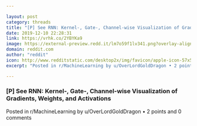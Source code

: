 ```yaml
---

layout: post
category: threads
title: "[P] See RNN: Kernel-, Gate-, Channel-wise Visualization of Gradients, Weights, and Activations"
date: 2019-12-10 22:28:31
link: https://vrhk.co/2YBYKa9
image: https://external-preview.redd.it/lm7o59f1lv341.png?overlay-align=bottom,left&crop=1170:409,smart&overlay-height=15p&overlay=%2Fwatermark%2Ft5_2r3gv.png%3Fs%3D25fde90502025a808e495a452fb2218b991321bd&width=1170&height=409&auto=webp&s=24ad5e3d3198825d1bf6c467bcedc8e6f1b1c2f6
domain: reddit.com
author: "reddit"
icon: http://www.redditstatic.com/desktop2x/img/favicon/apple-icon-57x57.png
excerpt: "Posted in r/MachineLearning by u/OverLordGoldDragon • 2 points and 0 comments"

---
```


### [P] See RNN: Kernel-, Gate-, Channel-wise Visualization of Gradients, Weights, and Activations

Posted in r/MachineLearning by u/OverLordGoldDragon • 2 points and 0 comments